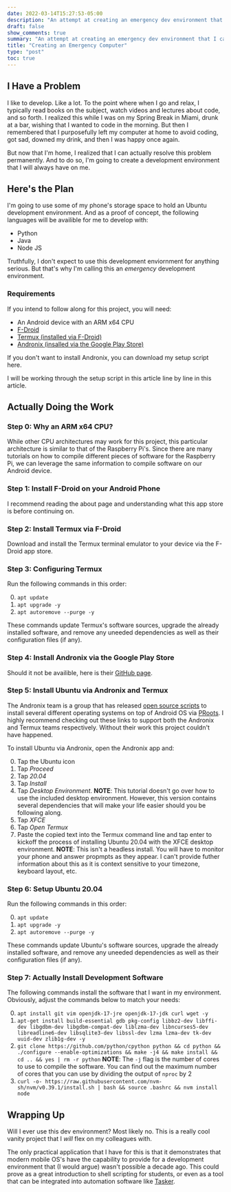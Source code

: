 ```yaml
---
date: 2022-03-14T15:27:53-05:00
description: "An attempt at creating an emergency dev environment that I can utilize anywhere"
draft: false
show_comments: true
summary: "An attempt at creating an emergency dev environment that I can utilize anywhere"
title: "Creating an Emergency Computer"
type: "post"
toc: true
---
```


## I Have a Problem

I like to develop. Like a lot. To the point where when I go and relax, I
typically read books on the subject, watch videos and lectures about code, and
so forth. I realized this while I was on my Spring Break in Miami, drunk at a
bar, wishing that I wanted to code in the morning. But then I remembered that I
purposefully left my computer at home to avoid coding, got sad, downed my drink,
and then I was happy once again.

But now that I'm home, I realized that I can actually resolve this problem
permanently. And to do so, I'm going to create a development environment that
I will always have on me.

## Here's the Plan

I'm going to use some of my phone's storage space to hold an Ubuntu development
environment. And as a proof of concept, the following languages
will be availible for me to develop with:

* Python
* Java
* Node JS

Truthfully, I don't expect to use this development enviornment for anything
serious. But that's why I'm calling this an *emergency* development environment.

### Requirements

If you intend to follow along for this project, you will need:

* An Android device with an ARM x64 CPU
* [F-Droid](https://f-droid.org/)
* [Termux (installed via F-Droid)](https://f-droid.org/en/packages/com.termux/)
* [Andronix (insalled via the Google Play Store)](https://play.google.com/store/apps/details?id=studio.com.techriz.andronix&hl=en_US&gl=US)

If you don't want to install Andronix, you can download my setup script here.

I will be working through the setup script in this article line by line in this
article.

## Actually Doing the Work

### Step 0: Why an ARM x64 CPU?

While other CPU architectures may work for this project, this particular
architecture is similar to that of the Raspberry Pi's. Since there are many
tutorials on how to compile different pieces of software for the Raspberry Pi,
we can leverage the same information to compile software on our Android device.

### Step 1: Install F-Droid on your Android Phone

I recommend reading the about page and understanding what this app store is
before continuing on.

### Step 2: Install Termux via F-Droid

Download and install the Termux terminal emulator to your device via the F-Droid
app store.

### Step 3: Configuring Termux

Run the following commands in this order:

0. `apt update`
1. `apt upgrade -y`
2. `apt autoremove --purge -y`

These commands update Termux's software sources, upgrade the already installed
software, and remove any uneeded dependencies as well as their configuration
files (if any).

### Step 4: Install Andronix via the Google Play Store

Should it not be availible, here is their [GitHub page](https://github.com/AndronixApp).

### Step 5: Install Ubuntu via Andronix and Termux

The Andronix team is a group that has released
[open source scripts](https://github.com/AndronixApp/AndronixOrigin/tree/master/Installer)
to install several different operating systems on top of Android OS via
[PRoots](https://wiki.termux.com/wiki/PRoot). I highly recommend checking out
these links to support both the Andronix and Termux teams respectively. Without
their work this project couldn't have happened.

To install Ubuntu via Andronix, open the Andronix app and:

0. Tap the Ubuntu icon
1. Tap *Proceed*
2. Tap *20.04*
3. Tap *Install*
4. Tap *Desktop Environment*. **NOTE**: This tutorial doesn't go over how to use the
included desktop environment. However, this version contains several
dependencies that will make your life easier should you be following along.
5. Tap *XFCE*
6. Tap *Open Termux*
7. Paste the copied text into the Termux command line and tap enter to kickoff
the process of installing Ubuntu 20.04 with the XFCE desktop environment.
**NOTE**: This isn't a headless install. You will have to monitor your phone and
answer propmpts as they appear. I can't provide futher information about this as
it is context sensitive to your timezone, keyboard layout, etc.

### Step 6: Setup Ubuntu 20.04

Run the following commands in this order:

0. `apt update`
1. `apt upgrade -y`
2. `apt autoremove --purge -y`

These commands update Ubuntu's software sources, upgrade the already installed
software, and remove any uneeded dependencies as well as their configuration
files (if any).

### Step 7: Actually Install Development Software

The following commands install the software that I want in my environment.
Obviously, adjust the commands below to match your needs:

0. `apt install git vim openjdk-17-jre openjdk-17-jdk curl wget -y`
1. `apt-get install build-essential gdb pkg-config libbz2-dev libffi-dev libgdbm-dev libgdbm-compat-dev liblzma-dev libncurses5-dev libreadline6-dev libsqlite3-dev libssl-dev lzma lzma-dev tk-dev uuid-dev zlib1g-dev -y`
2. `git clone https://github.com/python/cpython python && cd python && ./configure --enable-optimizations && make -j4 && make install && cd .. && yes | rm -r python`
**NOTE**: The `-j` flag is the number of cores to use to compile the software.
You can find out the maximum number of cores that you can use by dividing
the output of `nproc` by 2
3. `curl -o- https://raw.githubusercontent.com/nvm-sh/nvm/v0.39.1/install.sh | bash && source .bashrc && nvm install node`

## Wrapping Up

Will I ever use this dev environment? Most likely no. This is a really cool
vanity project that I *will* flex on my colleagues with.

The only practical application that I have for this is that it demonstrates that
modern mobile OS's have the capability to provide for a development environment
that (I would argue) wasn't possible a decade ago. This could prove as a great
introduction to shell scripting for students, or even as a tool that can be
integrated into automation software like [Tasker](https://play.google.com/store/apps/details?id=net.dinglisch.android.taskerm).
